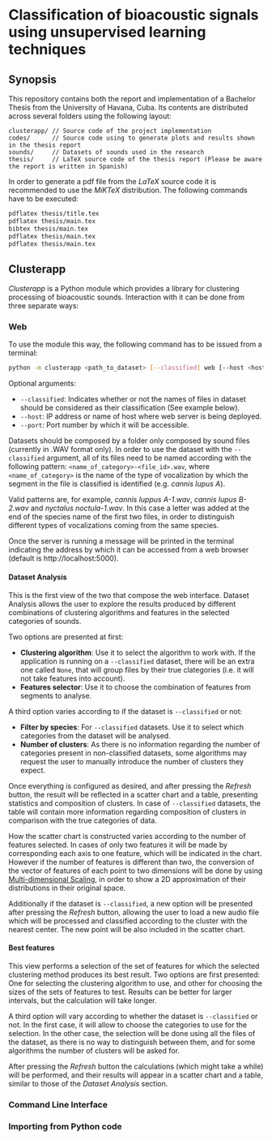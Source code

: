 # Classification of bioacoustic signals using unsupervised learning techniques

## Synopsis

This repository contains both the report and implementation of a Bachelor Thesis from the University of Havana, Cuba. Its contents are distributed across several folders using the following layout:

```text
clusterapp/ // Source code of the project implementation 
codes/      // Source code using to generate plots and results shown in the thesis report
sounds/     // Datasets of sounds used in the research
thesis/     // LaTeX source code of the thesis report (Please be aware the report is written in Spanish)
```

In order to generate a pdf file from the _LaTeX_ source code it is recommended to use the _MiKTeX_ distribution. The following commands have to be executed:

```bash
pdflatex thesis/title.tex
pdflatex thesis/main.tex
bibtex thesis/main.tex
pdflatex thesis/main.tex
pdflatex thesis/main.tex
```

## Clusterapp

_Clusterapp_ is a Python module which provides a library for clustering processing of bioacoustic sounds. Interaction with it can be done from three separate ways:

### Web

To use the module this way, the following command has to be issued from a terminal:

```bash
python -m clusterapp <path_to_dataset> [--classified] web [--host <host_address>, --port <port_number>]
```
Optional arguments:

* `--classified`: Indicates whether or not the names of files in dataset should be considered as their classification (See example below).
* `--host`: IP address or name of host where web server is being deployed.
* `--port`: Port number by which it will be accessible.

Datasets should be composed by a folder only composed by sound files (currently in .WAV format only). In order to use the dataset with the `--classified` argument, all of its files need to be named according with the following pattern:
`<name_of_category>-<file_id>.wav`, where `<name_of_category>` is the name of the type of vocalization by which the segment in the file is classified is identified (e.g. _cannis lupus A_).

 Valid patterns are, for example, _cannis luppus A-1.wav_, _cannis lupus B-2.wav_ and _nyctalus noctula-1.wav_. In this case a letter was added at the end of the species name of the first two files, in order to distinguish different types of vocalizations coming from the same species.

Once the server is running a message will be printed in the terminal indicating the address by which it can be accessed from a web browser (default is http://localhost:5000).

#### Dataset Analysis

This is the first view of the two that compose the web interface. Dataset Analysis allows the user to explore the results produced by different combinations of clustering algorithms and features in the selected categories of sounds.

Two options are presented at first:

* __Clustering algorithm__: Use it to select the algorithm to work with. If the application is running on a `--classified` dataset, there will be an extra one called `None`, that will group files by their true clategories (i.e. it will not take features into account).
* __Features selector__: Use it to choose the combination of features from segments to analyse.

A third option varies according to if the dataset is `--classified` or not:
* __Filter by species__: For `--classified` datasets. Use it to select which categories from the dataset will be analysed.
* __Number of clusters__: As there is no information regarding the number of categories present in non-classified datasets, some algorithms may request the user to manually introduce the number of clusters they expect.

Once everything is configured as desired, and after pressing the _Refresh_ button, the result will be reflected in a scatter chart and a table, presenting statistics and composition of clusters. In case of `--classified` datasets, the table will contain more information regarding composition of clusters in comparison with the true categories of data.

How the scatter chart is constructed varies according to the number of features selected. In cases of only two features it will be made by corresponding each axis to one feature, which will be indicated in the chart. However if the number of features is different than two, the conversion of the vector of features of each point to two dimensions will be done by using [Multi-dimensional Scaling](https://en.wikipedia.org/wiki/Multidimensional_scaling), in order to show a 2D approximation of their distributions in their original space.

Additionally if the dataset is `--classified`, a new option will be presented after pressing the _Refresh_ button, allowing the user to load a new audio file which will be processed and classified according to the cluster with the nearest center. The new point will be also included in the scatter chart.

#### Best features

This view performs a selection of the set of features for which the selected clustering method produces its best result. Two options are first presented: One for selecting the clustering algorithm to use, and other for choosing the sizes of the sets of features to test. Results can be better for larger intervals, but the calculation will take longer.

A third option will vary according to whether the dataset is `--classified` or not. In the first case, it will allow to choose the categories to use for the selection. In the other case, the selection will be done using all the files of the dataset, as there is no way to distinguish between them, and for some algorithms the number of clusters will be asked for.

After pressing the _Refresh_ button the calculations (which might take a while) will be performed, and their results will appear in a scatter chart and a table, similar to those of the _Dataset Analysis_ section.

### Command Line Interface

### Importing from Python code
